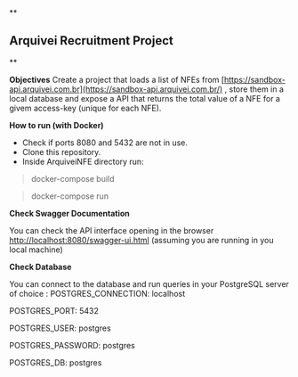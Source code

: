 **

## Arquivei Recruitment Project

**

**Objectives**
Create a project that loads a list of NFEs from [https://sandbox-api.arquivei.com.br](https://sandbox-api.arquivei.com.br/) , store them in a local database and expose a API that returns the total value of a NFE for a givem access-key (unique for each NFE).

**How to run (with Docker)**

 - Check if ports 8080 and 5432 are not in use. 
 - Clone this repository. 
 -  Inside ArquiveiNFE directory run:
> docker-compose build

> docker-compose run

**Check Swagger Documentation**

You can check the API interface opening in the browser [http://localhost:8080/swagger-ui.html](http://localhost:8080/swagger-ui.html) (assuming you are running in you local machine)

**Check Database**

You can connect to the database and run queries in your PostgreSQL server of choice :
POSTGRES_CONNECTION: localhost

POSTGRES_PORT: 5432

POSTGRES_USER: postgres  

POSTGRES_PASSWORD: postgres  

POSTGRES_DB: postgres  

